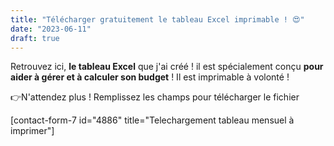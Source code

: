 ```yaml
---
title: "Télécharger gratuitement le tableau Excel imprimable ! 😍"
date: "2023-06-11"
draft: true
---
```


Retrouvez ici, **le tableau Excel** que j'ai créé ! il est spécialement conçu **pour aider à gérer et à calculer son budget** ! Il est imprimable à volonté !

👉N'attendez plus ! Remplissez les champs pour télécharger le fichier

\[contact-form-7 id="4886" title="Telechargement tableau mensuel à imprimer"\]
